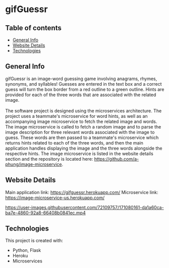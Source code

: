 # gifGuessr

## Table of contents
* [General Info](#general-info)
* [Website Details](#website-details)
* [Technologies](#technologies)

## General Info
gifGuessr is an image-word guessing game involving anagrams, rhymes, synonyms, and syllables! Guesses are entered in the text box and a correct guess will turn the box border from a red outline to a green outline. Hints are provided for each of the three words that are associated with the related image.\
\
The software project is designed using the microservices architecture. The project uses a teammate's microservice for word hints, as well as an accompanying image microservice to fetch the related image and words. The image microservice is called to fetch a random image and to parse the image description for three relevant words associated with the image to guess. These words are then passed to a teammate's microservice which returns hints related to each of the three words, and then the main application handles displaying the image and the three words alongside the respective hints. The image microservice is listed in the website details section and the repository is located here: https://github.com/a-phung/image-microservice.

## Website Details
Main application link: https://gifguessr.herokuapp.com/
Microservice link: https://image-microservice-us.herokuapp.com/

https://user-images.githubusercontent.com/72109757/171080161-da1a60ca-ba7e-4860-92a8-66408b0841ec.mp4

## Technologies
This project is created with:
* Python, Flask
* Heroku
* Microservices
	
